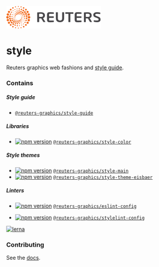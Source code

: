 ![](badge.svg)

# style

Reuters graphics web fashions and [style guide](https://reuters-graphics.github.io/style/).

### Contains

##### Style guide
- [`@reuters-graphics/style-guide`](https://github.com/reuters-graphics/style/tree/master/packages/guide)

##### Libraries
- [![npm version](https://badge.fury.io/js/%40reuters-graphics%2Fstyle-color.svg)](https://badge.fury.io/js/%40reuters-graphics%2Fstyle-color) [`@reuters-graphics/style-color`](https://github.com/reuters-graphics/style/tree/master/packages/color)

##### Style themes
- [![npm version](https://badge.fury.io/js/%40reuters-graphics%2Fstyle-main.svg)](https://badge.fury.io/js/%40reuters-graphics%2Fstyle-main) [`@reuters-graphics/style-main`](https://github.com/reuters-graphics/style/tree/master/packages/main)
- [![npm version](https://badge.fury.io/js/%40reuters-graphics%2Fstyle-theme-eisbaer.svg)](https://badge.fury.io/js/%40reuters-graphics%2Fstyle-theme-eisbaer) [`@reuters-graphics/style-theme-eisbaer`](https://github.com/reuters-graphics/style/tree/master/packages/theme-eisbaer)


##### Linters
- [![npm version](https://badge.fury.io/js/%40reuters-graphics%2Feslint-config.svg)](https://badge.fury.io/js/%40reuters-graphics%2Feslint-config) [`@reuters-graphics/eslint-config`](https://github.com/reuters-graphics/style/tree/master/packages/eslint-config)


- [![npm version](https://badge.fury.io/js/%40reuters-graphics%2Fstylelint-config.svg)](https://badge.fury.io/js/%40reuters-graphics%2Fstylelint-config) [`@reuters-graphics/stylelint-config`](https://github.com/reuters-graphics/style/tree/master/packages/stylelint-config)




[![lerna](https://img.shields.io/badge/maintained%20with-lerna-cc00ff.svg)](https://lerna.js.org/)

### Contributing

See the [docs](CONTRIBUTING.md).

